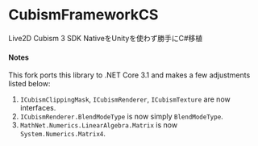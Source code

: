 # CubismFrameworkCS
Live2D Cubism 3 SDK NativeをUnityを使わず勝手にC#移植

#### Notes
This fork ports this library to .NET Core 3.1 and makes a few adjustments listed below:

1. `ICubismClippingMask`, `ICubismRenderer`, `ICubismTexture` are now interfaces.
2. `ICubismRenderer.BlendModeType` is now simply `BlendModeType`.
3. `MathNet.Numerics.LinearAlgebra.Matrix` is now `System.Numerics.Matrix4`.
